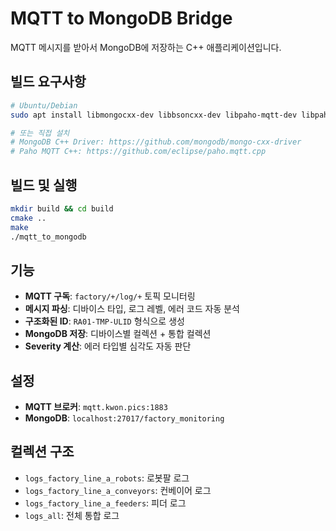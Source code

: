 # MQTT to MongoDB Bridge

MQTT 메시지를 받아서 MongoDB에 저장하는 C++ 애플리케이션입니다.

## 빌드 요구사항

```bash
# Ubuntu/Debian
sudo apt install libmongocxx-dev libbsoncxx-dev libpaho-mqtt-dev libpaho-mqttpp-dev nlohmann-json3-dev

# 또는 직접 설치
# MongoDB C++ Driver: https://github.com/mongodb/mongo-cxx-driver
# Paho MQTT C++: https://github.com/eclipse/paho.mqtt.cpp
```

## 빌드 및 실행

```bash
mkdir build && cd build
cmake ..
make
./mqtt_to_mongodb
```

## 기능

- **MQTT 구독**: `factory/+/log/+` 토픽 모니터링
- **메시지 파싱**: 디바이스 타입, 로그 레벨, 에러 코드 자동 분석
- **구조화된 ID**: `RA01-TMP-ULID` 형식으로 생성
- **MongoDB 저장**: 디바이스별 컬렉션 + 통합 컬렉션
- **Severity 계산**: 에러 타입별 심각도 자동 판단

## 설정

- **MQTT 브로커**: `mqtt.kwon.pics:1883`
- **MongoDB**: `localhost:27017/factory_monitoring`

## 컬렉션 구조

- `logs_factory_line_a_robots`: 로봇팔 로그
- `logs_factory_line_a_conveyors`: 컨베이어 로그  
- `logs_factory_line_a_feeders`: 피더 로그
- `logs_all`: 전체 통합 로그